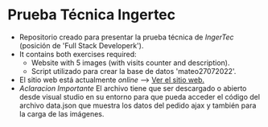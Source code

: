<h1><b>Prueba Técnica Ingertec</b></h1>
<ul>
  <li> Repositorio creado para presentar la prueba técnica de <i>IngerTec</i> (posición de 'Full Stack Developerk'). </li>
  <li> It contains both exercises required: <ul>
    <li> Website with 5 images (with visits counter and description). </li>
    <li> Script utilizado para crear la base de datos 'mateo27072022'.</li>
    </ul>
  </li>
  <li> El sitio web está actualmente <i>online</i> --> <a href="https://vigorous-archimedes-c29a40.netlify.app/" target="_blank">Ver el sitio web.</a></li>
  <li><i>Aclaracion Importante</i>
El archivo tiene que ser descargado o abierto desde visual studio en su entorno para que pueda acceder el código del archivo data.json que muestra los datos del pedido ajax y también para la carga de las imágenes.</li>